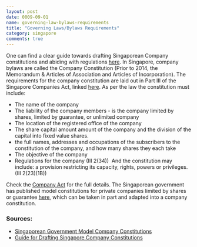 ```yaml
---
layout: post
date: 0009-09-01
name: governing-law-bylaws-requirements
title: "Governing Laws/Bylaws Requirements"
category: singapore
comments: true
---
```


One can find a clear guide towards drafting Singaporean Company constitutions and abiding with regulations [here](https://www.startupdecisions.com.sg/singapore/company-law/company-constitution/).
In Singapore, company bylaws are called the Company Constitution (Prior to 2014, the Memorandum & Articles of Association and Articles of Incorporation). The requirements for the company constitution are laid out in Part III of the Singapore Companies Act, linked [here](https://sso.agc.gov.sg/Act/CoA1967#pr17-).
As per the law the constitution must include: 
   * The name of the company 
   * The liability of the company members - is the company limited by shares, limited by guarantee, or unlimited company 
   * The location of the registered office of the company 
   * The share capital amount amount of the company and the division of the capital into fixed value shares. 
   * the full names, addresses and occupations of the subscribers to the constitution of the company, and how many shares they each take 
   * The objective of the company 
   * Regulations for the company (III 2(34)) 
And the constitution may include: a provision restricting its capacity, rights, powers or privileges. (III 2(23)(1B)) 

Check the [Company Act](https://sso.agc.gov.sg/Act/CoA1967#P1III-) for the full details.
The Singaporean government has published model constitutions for private companies limited by shares or guarantee [here](https://sso.agc.gov.sg/SL/CoA1967-S833-2015?DocDate=20151231&ProvIds=Sc1-.), which can be taken in part and adapted into a company constitution.

### Sources:
   * [Singaporean Government Model Company Constitutions](https://sso.agc.gov.sg/SL/CoA1967-S833-2015?DocDate=20151231&ProvIds=Sc1-.)
   * [Guide for Drafting Singapore Company Constitutions](https://www.startupdecisions.com.sg/singapore/company-law/company-constitution/)

